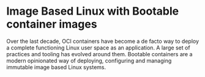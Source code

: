 
# Image Based Linux with Bootable container images

Over the last decade, OCI containers have become a de facto way to deploy a complete functioning Linux user space as an application.
A large set of practices and tooling has evolved around them.
Bootable containers are a modern opinionated way of deploying, configuring and managing immutable image based Linux systems.
